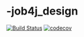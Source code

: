 #  -job4j_design
[![Build Status](https://travis-ci.com/study4work/-job4j_design.svg?branch=master)](https://travis-ci.com/study4work/-job4j_design)
[![codecov](https://codecov.io/gh/study4work/-job4j_design/branch/master/graph/badge.svg?token=IKHPJ7D1YU)](https://codecov.io/gh/study4work/-job4j_design)